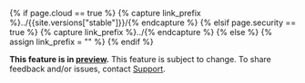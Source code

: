 {% if page.cloud == true %}
  {% capture link_prefix %}../{{site.versions["stable"]}}/{% endcapture %}
{% elsif page.security == true %}
  {% capture link_prefix %}../{% endcapture %}
{% else %}
  {% assign link_prefix = "" %}
{% endif %}

**This feature is in [preview]({{link_prefix}}cockroachdb-feature-availability.html).** This feature is subject to change. To share feedback and/or issues, contact [Support](https://support.cockroachlabs.com/hc/en-us).